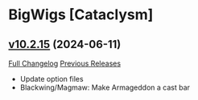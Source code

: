 # BigWigs [Cataclysm]

## [v10.2.15](https://github.com/BigWigsMods/BigWigs_Cataclysm/tree/v10.2.15) (2024-06-11)
[Full Changelog](https://github.com/BigWigsMods/BigWigs_Cataclysm/compare/v10.2.14...v10.2.15) [Previous Releases](https://github.com/BigWigsMods/BigWigs_Cataclysm/releases)

- Update option files  
- Blackwing/Magmaw: Make Armageddon a cast bar  
